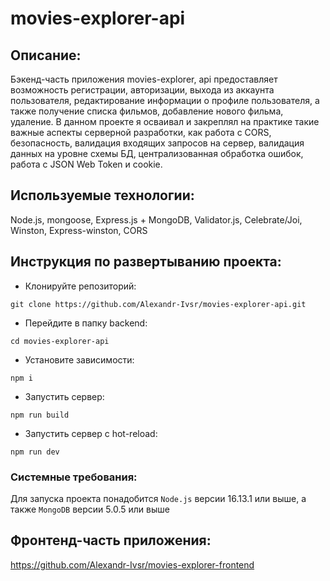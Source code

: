 # movies-explorer-api
## Описание:
Бэкенд-часть приложения movies-explorer, api предоставляет возможность регистрации, авторизации, выхода из аккаунта пользователя, редактирование информации о профиле пользователя, а также получение списка фильмов, добавление нового фильма, удаление.
В данном проекте я осваивал и закреплял на практике такие важные аспекты серверной разработки, как работа с CORS, безопасность, валидация входящих запросов на сервер, валидация данных на уровне схемы БД, централизованная обработка ошибок, работа с JSON Web Token и cookie.
## Используемые технологии:
Node.js, mongoose, Express.js + MongoDB, Validator.js, Celebrate/Joi, Winston, Express-winston, CORS
## Инструкция по развертыванию проекта:
+ Клонируйте репозиторий:
```
git clone https://github.com/Alexandr-Ivsr/movies-explorer-api.git
```
+ Перейдите в папку backend:
```
cd movies-explorer-api
```

+ Установите зависимости:
```
npm i
```
+ Запустить сервер:
```
npm run build
```
+ Запустить сервер c hot-reload:
```
npm run dev
```
### Системные требования:
Для запуска проекта понадобится `Node.js` версии 16.13.1 или выше, а также `MongoDB` версии 5.0.5 или выше
## Фронтенд-часть приложения:
https://github.com/Alexandr-Ivsr/movies-explorer-frontend
